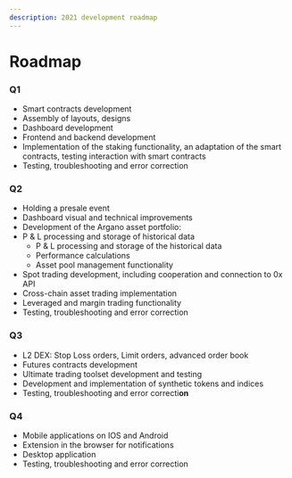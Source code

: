 ```yaml
---
description: 2021 development roadmap
---
```


# Roadmap

### **Q1**

* Smart contracts development
* Assembly of layouts, designs
* Dashboard development
* Frontend and backend development
* Implementation of the staking functionality, an adaptation of the smart contracts, testing interaction with smart contracts
* Testing, troubleshooting and error correction

### **Q2**

* Holding a presale event
* Dashboard visual and technical improvements
* Development of the Argano asset portfolio:
* P & L processing and storage of historical data
  * P & L processing and storage of the historical data
  * Performance calculations
  * Asset pool management functionality
* Spot trading development, including cooperation and connection to 0x API
* Cross-chain asset trading implementation
* Leveraged and margin trading functionality
* Testing, troubleshooting and error correction

### **Q3**

* L2 DEX: Stop Loss orders, Limit orders, advanced order book
* Futures contracts development
* Ultimate trading toolset development and testing
* Development and implementation of synthetic tokens and indices
* Testing, troubleshooting and error correcti**on**

### **Q4**

* Mobile applications on IOS and Android
* Extension in the browser for notifications
* Desktop application
* Testing, troubleshooting and error correction

